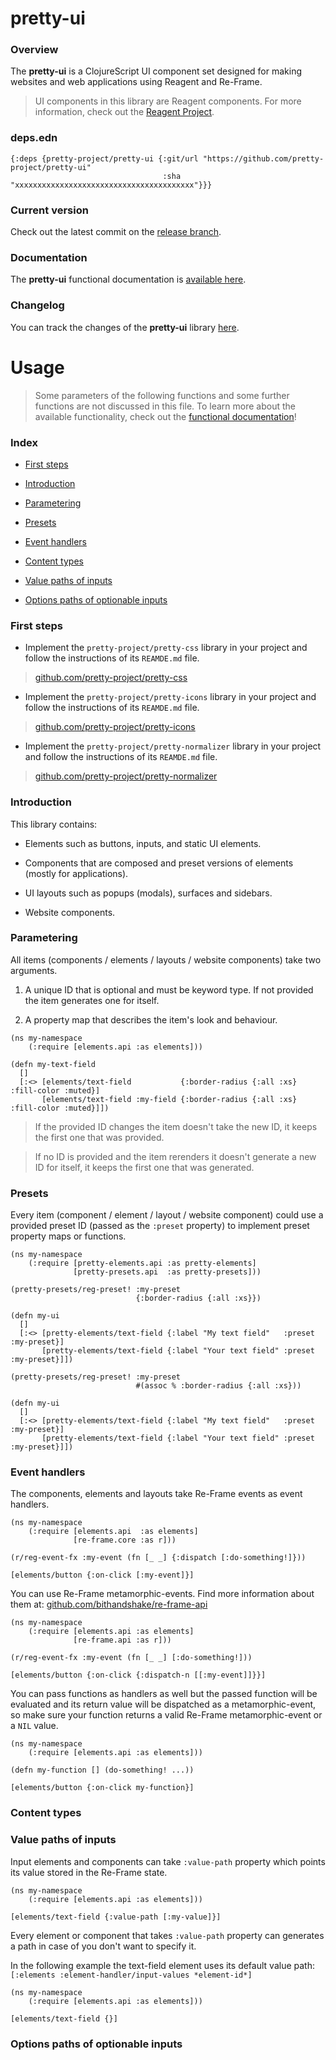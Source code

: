 
# pretty-ui

### Overview

The <strong>pretty-ui</strong> is a ClojureScript UI component set designed for making
websites and web applications using Reagent and Re-Frame.

> UI components in this library are Reagent components. For more information, check out
  the [Reagent Project](https://github.com/reagent-project/reagent).

### deps.edn

```
{:deps {pretty-project/pretty-ui {:git/url "https://github.com/pretty-project/pretty-ui"
                                  :sha     "xxxxxxxxxxxxxxxxxxxxxxxxxxxxxxxxxxxxxxxx"}}}
```

### Current version

Check out the latest commit on the [release branch](https://github.com/pretty-project/pretty-ui/tree/release).

### Documentation

The <strong>pretty-ui</strong> functional documentation is [available here](https://pretty-project.github.io/pretty-ui).

### Changelog

You can track the changes of the <strong>pretty-ui</strong> library [here](CHANGES.md).

# Usage

> Some parameters of the following functions and some further functions are not discussed in this file.
  To learn more about the available functionality, check out the [functional documentation](documentation/COVER.md)!

### Index

- [First steps](#first-steps)

- [Introduction](#introduction)

- [Parametering](#parametering)

- [Presets](#presets)

- [Event handlers](#event-handlers)

- [Content types](#content-types)

- [Value paths of inputs](#value-paths-of-inputs)

- [Options paths of optionable inputs](#options-paths-of-optionable-inputs)

### First steps

- Implement the `pretty-project/pretty-css` library in your project and follow
  the instructions of its `REAMDE.md` file.

> [github.com/pretty-project/pretty-css](https://github.com/pretty-project/pretty-css)

- Implement the `pretty-project/pretty-icons` library in your project and follow
  the instructions of its `REAMDE.md` file.

> [github.com/pretty-project/pretty-icons](https://github.com/pretty-project/pretty-icons)

- Implement the `pretty-project/pretty-normalizer` library in your project and follow
  the instructions of its `REAMDE.md` file.

> [github.com/pretty-project/pretty-normalizer](https://github.com/pretty-project/pretty-normalizer)

### Introduction

This library contains:

- Elements such as buttons, inputs, and static UI elements.

- Components that are composed and preset versions of elements (mostly for applications).

- UI layouts such as popups (modals), surfaces and sidebars.

- Website components.

### Parametering

All items (components / elements / layouts / website components) take two arguments.

1. A unique ID that is optional and must be keyword type. If not provided the item
   generates one for itself.

2. A property map that describes the item's look and behaviour.   

```
(ns my-namespace
    (:require [elements.api :as elements]))

(defn my-text-field
  []
  [:<> [elements/text-field           {:border-radius {:all :xs} :fill-color :muted}]
       [elements/text-field :my-field {:border-radius {:all :xs} :fill-color :muted}]])
```

> If the provided ID changes the item doesn't take the new ID, it keeps the first one that was provided.

> If no ID is provided and the item rerenders it doesn't generate a new ID for itself, it keeps the first one that was generated.

### Presets

Every item (component / element / layout / website component) could use a provided preset ID
(passed as the `:preset` property) to implement preset property maps or functions.

```
(ns my-namespace
    (:require [pretty-elements.api :as pretty-elements]
              [pretty-presets.api  :as pretty-presets]))

(pretty-presets/reg-preset! :my-preset
                            {:border-radius {:all :xs}})

(defn my-ui
  []
  [:<> [pretty-elements/text-field {:label "My text field"   :preset :my-preset}]
       [pretty-elements/text-field {:label "Your text field" :preset :my-preset}]])       
```

```
(pretty-presets/reg-preset! :my-preset
                            #(assoc % :border-radius {:all :xs}))       

(defn my-ui
  []
  [:<> [pretty-elements/text-field {:label "My text field"   :preset :my-preset}]
       [pretty-elements/text-field {:label "Your text field" :preset :my-preset}]])       
```

### Event handlers

The components, elements and layouts take Re-Frame events as event handlers.

```
(ns my-namespace
    (:require [elements.api  :as elements]
              [re-frame.core :as r]))

(r/reg-event-fx :my-event (fn [_ _] {:dispatch [:do-something!]}))

[elements/button {:on-click [:my-event]}]
```

You can use Re-Frame metamorphic-events. Find more information about them at:
[github.com/bithandshake/re-frame-api](https://github.com/bithandshake/re-frame-api)

```
(ns my-namespace
    (:require [elements.api :as elements]
              [re-frame.api :as r]))

(r/reg-event-fx :my-event (fn [_ _] [:do-something!]))

[elements/button {:on-click {:dispatch-n [[:my-event]]}}]
```

You can pass functions as handlers as well but the passed function will be evaluated
and its return value will be dispatched as a metamorphic-event, so make sure your
function returns a valid Re-Frame metamorphic-event or a `NIL` value.

```
(ns my-namespace
    (:require [elements.api :as elements]))

(defn my-function [] (do-something! ...))

[elements/button {:on-click my-function}]
```

### Content types

### Value paths of inputs

Input elements and components can take `:value-path` property which points its
value stored in the Re-Frame state.

```
(ns my-namespace
    (:require [elements.api :as elements]))

[elements/text-field {:value-path [:my-value]}]
```

Every element or component that takes `:value-path` property can generates a path
in case of you don't want to specify it.

In the following example the text-field element uses its default value path:
`[:elements :element-handler/input-values *element-id*]`

```
(ns my-namespace
    (:require [elements.api :as elements]))

[elements/text-field {}]
```

### Options paths of optionable inputs
